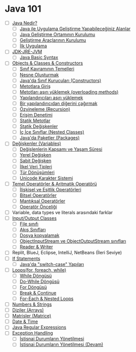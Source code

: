 # Java 101

- [ ] [Java Nedir?](what-is-java/)
  - [ ] [Java ile Uygulama Geliştirme Yapabileceğiniz Alanlar](uygulama-alanlari/)
  - [ ] [Java Geliştirme Ortamının Kurulumu](java-geliştirme-ortaminin-kurulumu/)
  - [ ] [Geliştirme Araçlarının Kurulumu](gelistirme-araclarinin-kurulumu/)
  - [ ] [İlk Uygulama](hello-world/)
- [ ] [JDK-JRE-JVM](JDK-JRE-JVM/)
  - [ ] [Java Basic Syntax](java-basic-syntax/)
- [ ] [Objects & Classes & Constructors](objects-classes-constructors/)
  - [ ] [Sınıf Kavramının Temelleri](sinif-kavraminin-temelleri/)
  - [ ] [Nesne Oluşturmak](nesne-olusturmak/)
  - [ ] [Java&#39;da Sınıf Kurucuları (Constructors)](sinif-kuruculari-(Constructors)/)
  - [ ] [Metotlara Giriş](metotlara-giris/)
  - [ ] [Metotları aşırı yüklemek (overloading methods)](metotlari-asiri-yuklemek-(overloading-methods)/)
  - [ ] [Yapılandırıcıları aşırı yüklemek](yapilandiricilari-asiri-yuklemek/)
  - [ ] [Bir yapılandırıcıdan diğerini çağırmak](bir-yapilandiricidan-digerini-cagirmak/)
  - [ ] [Özyineleme (Recursion)](ozyineleme-(recursion)/)
  - [ ] [Erişim Denetimi](erisim-denetimi/)
  - [ ] [Statik Metotlar](statik-metotlar/)
  - [ ] [Statik Değişkenler](statik-degiskenler/)
  - [ ] [İç İçe Sınıflar (Nested Classes)](ic-ice-siniflar-(nested-classes)/)
  - [ ] [Java&#39;da Paketler (Packages)](paketler/)
- [ ] [Değişkenler (Variables)](degiskenler/)
  - [ ] [Değişlenlerin Kapsamı ve Yaşam Süresi](degiskenlerin-kapsami-ve-yasam-suresi/)
  - [ ] [Yerel Değişken](yerel-degisken/)
  - [ ] [Sabit Değişken](sabit-degiskenler/)
  - [ ] [İlkel Veri Tipleri](veri-tipleri/)
  - [ ] [Tür Dönüşümleri](tur-donusumleri/)
  - [ ] [Unicode Karakter Sistemi](unicode-karakter-sistemi/)

- [ ] [Temel Operatörler & Aritmatik Operatörü](operatorler-aritmatik-operatoru/)
  - [ ] [İlişkisel ve Eşitlik Operatörleri](iliskisel-esiktik-oparotorleri/)
  - [ ] [Bitsel Operatörler](bitsel-operatorler/)
  - [ ] [Mantıksal Operatörler](mantıksal-operatorler/)
  - [ ] [Operatör Önceliği](operator-onceligi/)
- [ ] Variable, data types ve literals arasındaki farklar
- [ ] [Input/Output Classes](input-output-classes/)
  - [ ] [File sınıfı](file-sinifi/)
  - [ ] [Akış Sınıfları](akis-siniflari/)
  - [ ] [Dosya kopyalamak](dosya-kopyalamak/)
  - [ ] [ObjectInputStream ve ObjectOutputStream sınıfları](ObjectInputStream-ObjectOutputStream-siniflari/)
  - [ ] [Reader & Writer](reader-writer/)
- [ ] Replit, BlueJ, Eclipse, IntelliJ, NetBeans (İleri Seviye)
- [ ] [If Statements](if-statements/)
  - [ ] [Java&#39;da "switch-case" Yapıları](switch-case/)
- [ ] [Loops(for, foreach, while)](loops/)
  - [ ] [While Döngüsü](while/)
  - [ ] [Do-While Döngüsü](do-while/)
  - [ ] [For Döngüsü](for-loops/)
  - [ ] [Break & Continue](break-continue/)
  - [ ] [For-Each & Nested Loops](for-each-nested-loops/)
- [ ] [Numbers & Strings](numbers-strings/)
- [ ] [Diziler (Arrays)](arrays/)
- [ ] [Matrisler (Matrice)](matris-islemleri/)
- [ ] [Date & Time](date-time/)
- [ ] [Java Regular Expressions](regular-expressions/)
- [ ] [Exception Handling](exception-handling/)
  - [ ] [İstisnai Durumların Yönetilmesi](istisnai-durumlarin-yonetilmesi/)
  - [ ] [İstisnai Durumların Yönetilmesi (Devam)](istisnai-durumlarin-yonetilmesi-devam/)